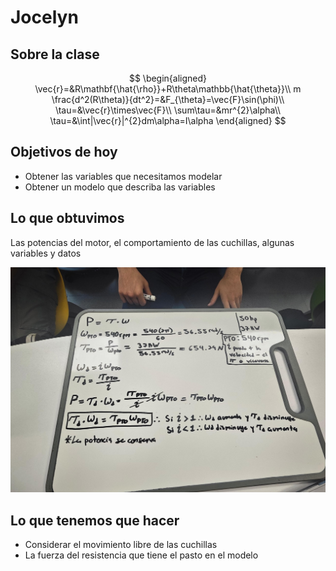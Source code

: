 # Jocelyn

##  Sobre la clase
$$
\begin{aligned}
\vec{r}=&R\mathbf{\hat{\rho}}+R\theta\mathbb{\hat{\theta}}\\
m \frac{d^2(R\theta)}{dt^2}=&F_{\theta}=\vec{F}\sin(\phi)\\
\tau=&\vec{r}\times\vec{F}\\
\sum\tau=&mr^{2}\alpha\\
\tau=&\int|\vec{r}|^{2}dm\alpha=I\alpha
\end{aligned}
$$

## Objetivos de hoy
- Obtener las variables que necesitamos modelar
- Obtener un modelo que describa las variables

## Lo que obtuvimos
Las potencias del motor, el comportamiento de las cuchillas, algunas variables y datos

![imagen](<Imagen de WhatsApp 2025-04-01 a las 12.51.25_2ec39fd7.jpg>)
## Lo que tenemos que hacer 
- Considerar el movimiento libre de las cuchillas
- La fuerza del resistencia que tiene el pasto en el modelo
 

